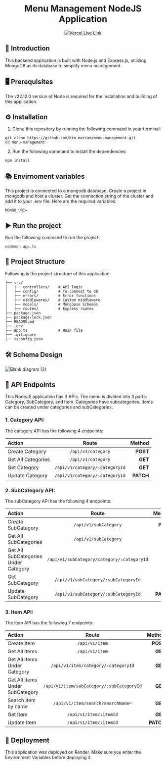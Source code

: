 <h1 display="flex" align="center">Menu Management NodeJS Application</h1>


<div align="center">
  <a href="https://menu-management-mariam.vercel.app/" target="_blank" rel="noreferrer">
    <img src="https://img.shields.io/badge/vercel-%23000000.svg?style=for-the-badge&logo=vercel&logoColor=white" alt="Vercel Live Link"/>
  </a>
</div>

## 🧐 Introduction
This backend application is built with Node.js and Express.js, utilizing MongoDB as its database to simplify menu management.

## 🖥️ Prerequisites
The v22.12.0 version of Node is required for the installation and building of this application.

## ⚙️ Installation

1. Clone this repository by running the following command in your terminal:
```
git clone https://github.com/Ktn-mariam/menu-management.git
cd menu-management
```
2. Run the following command to install the dependencies:
```
npm install
```

## 📚 Envirnoment variables

This project is connected to a mongodb database. Create a project in mongodb and host a cluster. Get the connection string of the cluster and add it to your .env file. Here are the required variables:
```
MONGO_URI=
```


## ▶️ Run the project
Run the following command to run the project:

```
nodemon app.ts
```


## 📁 Project Structure
Following is the project structure of this application:

```
├── src/
│   ├── controllers/    # API logic
│   ├── config/         # To connect to db
│   ├── errors/         # Error functions
│   ├── middlewares/    # Custom middleware
│   ├── models/         # Mongoose Schemas
│   ├── routes/         # Express routes
├── package.json
├── package-lock.json
├── README.md
├── .env
├── app.ts              # Main file
├── .gitignore
├── tsconfig.json
```

## 🛠️ Schema Design

![Blank diagram (2)](https://github.com/user-attachments/assets/3d919838-3efa-4996-a693-dd77ac939b1d)

## 📨 API Endpoints

This NodeJS application has 3 APIs. The menu is divided into 3 parts: Category, SubCategory, and Item. Categories have subcategories. Items can be created under categories and subCategories.

### 1. Category API:

The category API has the following 4 endpoints:

| Action |  Route  | Method |
|:-----|:--------:|------:|
| Create Category   | `/api/v1/category` | **POST** |
| Get All Categories   |  `/api/v1/category`  |   **GET** |
| Get Category   | `/api/v1/category/:categoryId` |    **GET** |
| Update Category   | `/api/v1/category/:categoryId` |    **PATCH** |

### 2. SubCategory API:

The subCategory API has the following 4 endpoints:

| Action |  Route  | Method |
|:-----|:--------:|------:|
| Create SubCategory   | `/api/v1/subCategory` | **POST** |
| Get All SubCategories   |  `/api/v1/subCategory`  |   **GET** |
| Get All SubCategories Under Category   | `/api/v1/subCategory/category/:categoryId` |    **GET** |
| Get SubCategory   | `/api/v1/subCategory/:subCategoryId` |    **GET** |
| Update SubCategory   | `/api/v1/subCategory/:subCategoryId` |    **PATCH** |



### 3. Item API:

The item API has the following 7 endpoints:

| Action |  Route  | Method |
|:-----|:--------:|------:|
| Create Item   | `/api/v1/item` | **POST** |
| Get All Items   |  `/api/v1/item`  |   **GET** |
| Get All Items Under Category   | `/api/v1/item/category/:categoryId` |    **GET** |
| Get All Items Under SubCategory   | `/api/v1/item/subCategory/:subCategoryId` |    **GET** |
| Search Item by name   | `/api/v1/item/search?searchName=` |    **GET** |
| Get Item   | `/api/v1/item/:itemId` |    **GET** |
| Update Item   | `/api/v1/item/:itemId` |    **PATCH** |


## 🔗 Deployment

This application was deployed on Render. Make sure you enter the Environment Variables before deploying it.
